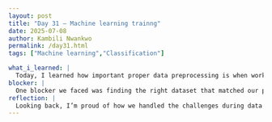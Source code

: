 ```yaml
---
layout: post
title: "Day 31 – Machine learning trainng"
date: 2025-07-08
author: Kambili Nwankwo
permalink: /day31.html
tags: ["Machine learning","Classification"]

what_i_learned: |
  Today, I learned how important proper data preprocessing is when working on machine learning models, especially for classification tasks like predicting bin fill levels. I gained hands-on experience cleaning the dataset by ensuring uniqueness, handling missing values, and removing unnecessary features. I also learned how to create new labels that improve the model’s understanding of the data. Working closely with my co-worker taught me the value of teamwork in solving problems and sharing insights. I discovered how different datasets can vary in quality and structure, which affects how models are trained. This experience deepened my understanding of how essential clean and well-prepared data is for successful predictions.
blocker: |
  One blocker we faced was finding the right dataset that matched our project needs. Some datasets were either incomplete or difficult to clean, which slowed down our progress. It took time to align on the right source and prepare it for modeling.
reflection: |
  Looking back, I’m proud of how we handled the challenges during data preparation. Even though it was tedious at times, I realized how much the success of a machine learning model depends on the quality of the data it learns from. Collaborating with my co-worker made the process smoother and more enjoyable, and I learned a lot from our discussions. The hands-on work helped me connect theory with practice and boosted my confidence in tackling real-world data problems. Moving forward, I want to improve my skills in feature engineering and model evaluation to build even better predictive models.
---
```

